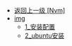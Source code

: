 - [返回上一级 [Nvm]](page/web前端/Nvm/)
- [img](page/web前端/Nvm/img/)
  - [1_安装配置](page/web前端/Nvm/img/1_安装配置/)
  - [2_ubuntu安装](page/web前端/Nvm/img/2_ubuntu安装/)
